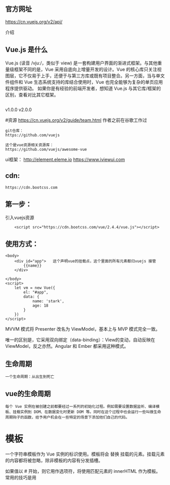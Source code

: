 ## 官方网址
https://cn.vuejs.org/v2/api/

介绍

## Vue.js 是什么

Vue.js (读音 /vjuː/，类似于 view) 是一套构建用户界面的渐进式框架。与其他重量级框架不同的是，Vue 采用自底向上增量开发的设计。Vue 的核心库只关注视图层，它不仅易于上手，还便于与第三方库或既有项目整合。另一方面，当与单文件组件和 Vue 生态系统支持的库结合使用时，Vue 也完全能够为复杂的单页应用程序提供驱动。
如果你是有经验的前端开发者，想知道 Vue.js 与其它库/框架的区别，查看对比其它框架。

## 
v1.0.0
v2.0.0

#资源
    https://cn.vuejs.org/v2/guide/team.html
    作者之前在谷歌工作过

    git仓库：
    https://github.com/vuejs

    这个是vue资源相关资源库：
    https://github.com/vuejs/awesome-vue

ui框架：
    http://element.eleme.io
    https://www.iviewui.com




## cdn:
    https://cdn.bootcss.com
## 第一步：
引入vuejs资源

```
    <script src="https://cdn.bootcss.com/vue/2.4.4/vue.js"></script>

```

## 使用方式：

```
<body>
    <div id="app">   这个声明vue的挂载点，这个里面的所有元素都归vuejs 接管
        {{name}}
    </div>

</body>
<script>
    let vm = new Vue({
        el: "#app",
        data: {
            name: 'stark',
            age: 18
        }
    })
</script>
```

MVVM 模式将 Presenter 改名为 ViewModel，基本上与 MVP 模式完全一致。

唯一的区别是，它采用双向绑定（data-binding）：View的变动，自动反映在 ViewModel，反之亦然。Angular 和 Ember 都采用这种模式。

## 生命周期
    一个生命周期：从出生到死亡


## vue的生命周期
    每个 Vue 实例在被创建之前都要经过一系列的初始化过程。例如需要设置数据监听、编译模板、挂载实例到 DOM、在数据变化时更新 DOM 等。同时在这个过程中也会运行一些叫做生命周期钩子的函数，给予用户机会在一些特定的场景下添加他们自己的代码。


# 模板
一个字符串模板作为 Vue 实例的标识使用。模板将会 替换 挂载的元素。挂载元素的内容都将被忽略，除非模板的内容有分发插槽。

如果值以 # 开始，则它用作选项符，将使用匹配元素的 innerHTML 作为模板。常用的技巧是用 <script type="x-template"> 包含模板。


# 插槽

```
<div id="box">
        <shudong>
            <div>此时这里面写的东西替换掉 slot 的位置</div>
        </shudong>
    </div>

    <!-- 模版内容 -->
<template id="stark">
    <div>
        <slot>
            slot开始位置
        </slot>
        <h1>
            slot 开始
        </h1>
    </div>
</template>
```


在组件里面写template后，默认会把组件里面的内容替换掉
如果想让组件里面的内容显示，使用slot

在模版里面写入 <slot></slot>
可以让组件里面的内容来替换这个位置

```
<script>
    let vm = new Vue({
        el: "#box",
        data: {
            a: 'aaa'
        },
        //组件
        components: {
            'shudong': {
                template: '#stark'
            }
        }
    })
</script>
```
